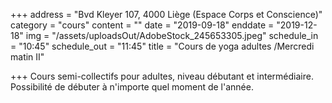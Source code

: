 +++
address = "Bvd Kleyer 107, 4000 Liège (Espace Corps et Conscience)"
category = "cours"
content = ""
date = "2019-09-18"
enddate = "2019-12-18"
img = "/assets/uploadsOut/AdobeStock_245653305.jpeg"
schedule_in = "10:45"
schedule_out = "11:45"
title = "Cours de yoga adultes /Mercredi matin II"

+++
Cours semi-collectifs pour adultes, niveau débutant et intermédiaire. Possibilité de débuter à n'importe quel moment de l'année.
